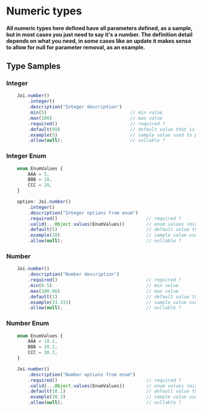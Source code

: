 # Numeric types

#### All numeric types here defined have all parameters defined, as a sample, but in most cases you just need to say it's a number. The definition detail depends on what you need, in some cases like an update it makes sense to allow for null for parameter removal, as an example.

## Type Samples

### Integer

```ts
    Joi.number()
        .integer()
        .description("Integer description")
        .min(5)                               // min value 
        .max(100)                             // max value
        .required()                           // required ?
        .default(99)                          // default value that is used if not present
        .example(5)                           // sample value used to prefill API
        .allow(null);                         // nullable ?
```

### Integer Enum

```ts
    enum EnumValues {
        AAA = 5,
        BBB = 10,
        CCC = 20,
    }

    option: Joi.number()
        .integer()
        .description("Integer options from enum")
        .required()                                 // required ?
        .valid(...Object.values(EnumValues))        // enum values (min and max don't make sense to use in this context)
        .default(5)                                 // default value that is used if not present
        .example(20)                                // sample value used to prefill API
        .allow(null);                               // nullable ?
```

### Number

```ts
    Joi.number()
        .description("Number description")
        .required()                                 // required ?
        .min(0.5)                                   // min value 
        .max(100.66)                                // max value
        .default(1)                                 // default value that is used if not present
        .example(33.333)                            // sample value used to prefill API
        .allow(null);                               // nullable ?
```

### Number Enum

```ts
    enum EnumValues {
        AAA = 10.1,
        BBB = 20.2,
        CCC = 30.3,
    }

    Joi.number()
        .description("Number options from enum")
        .required()                                 // required ?
        .valid(...Object.values(EnumValues))        // enum values (min and max don't make sense to use in this context)
        .default(10.1)                              // default value that is used if not present
        .example(30.3)                              // sample value used to prefill API
        .allow(null);                               // nullable ?
```
